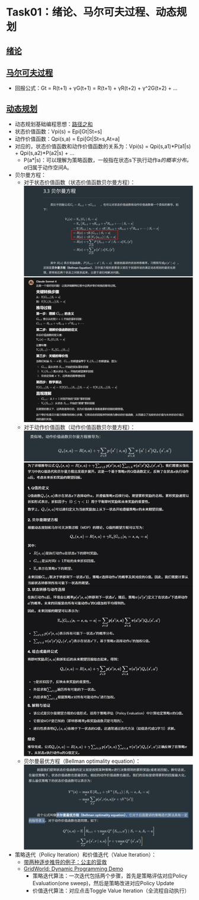 # Task01：绪论、马尔可夫过程、动态规划

## [绪论](https://datawhalechina.github.io/joyrl-book/#/ch1/main)

## [马尔可夫过程](https://datawhalechina.github.io/joyrl-book/#/ch2/main)
- 回报公式：Gt = R(t+1) + γG(t+1) = R(t+1) + γR(t+2) + γ^2G(t+2) + ...

## [动态规划](https://datawhalechina.github.io/joyrl-book/#/ch3/main)
- 动态规划基础编程思想：[路径之和](https://leetcode.cn/problems/unique-paths/solutions/514311/bu-tong-lu-jing-by-leetcode-solution-hzjf/)
- 状态价值函数：Vpi(s) = Epi[Gt|St=s]
- 动作价值函数：Qpi(s,a) = Epi[Gt|St=s,At=a]
- 对应的，状态价值函数和动作价值函数的关系为：Vpi(s) = Qpi(s,a1)*P(a1|s) + Qpi(s,a2)*P(a2|s) + ...
  - P(a*|s)：可以理解为策略函数，一般指在状态s下执行动作a*的概率分布。a*归属于动作空间A。
- 贝尔曼方程：
  - 对于状态价值函数（状态价值函数贝尔曼方程）：
  ![推导过程](../../images/task01_3-1.png)
  ![核心步骤解析](../../images/task01_3-2.png)
  - 对于动作价值函数（动作价值函数贝尔曼方程）：
  ![结果公式](../../images/task01_3-3.png)
  ![推导过程](../../images/task01_3-4.png)
  - 贝尔曼最优方程（Bellman optimality equation）：
  ![结果公式](../../images/task01_3-5.png)
- 策略迭代（Policy Iteration）和价值迭代（Value Iteration）：
  - [带两种逐步推导的例子：公主的营救](https://mp.weixin.qq.com/s/ub4EpRZAtny2KTeJqNimbQ)
  - [GridWorld: Dynamic Programming Demo](https://cs.stanford.edu/people/karpathy/reinforcejs/gridworld_dp.html)
    - 策略迭代算法：一次迭代包括两个步骤，首先是策略评估对应Policy Evaluation(one sweep)，然后是策略改进对应Policy Update
    - 价值迭代算法：对应点击Toggle Value Iteration（全流程自动执行）





